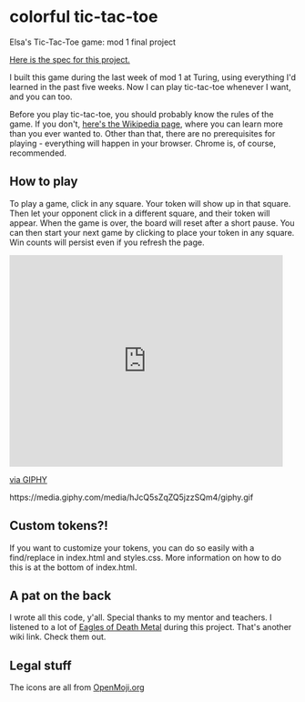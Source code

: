 # colorful tic-tac-toe
Elsa's Tic-Tac-Toe game: mod 1 final project

[Here is the spec for this project.](https://frontend.turing.io/projects/module-1/tic-tac-toe-solo.html)

I built this game during the last week of mod 1 at Turing, using everything I'd learned in the past five weeks. Now I can play tic-tac-toe whenever I want, and you can too.

Before you play tic-tac-toe, you should probably know the rules of the game. If you don't, [here's the Wikipedia page](https://en.wikipedia.org/wiki/Tic-tac-toe), where you can learn more than you ever wanted to. Other than that, there are no prerequisites for playing - everything will happen in your browser. Chrome is, of course, recommended.

## How to play
To play a game, click in any square. Your token will show up in that square. Then let your opponent click in a different square, and their token will appear. When the game is over, the board will reset after a short pause. You can then start your next game by clicking to place your token in any square. Win counts will persist even if you refresh the page.

<iframe src="https://giphy.com/embed/hJcQ5sZqZQ5jzzSQm4" width="480" height="372" frameBorder="0" class="giphy-embed" allowFullScreen></iframe><p><a href="https://giphy.com/gifs/hJcQ5sZqZQ5jzzSQm4">via GIPHY</a></p>
https://media.giphy.com/media/hJcQ5sZqZQ5jzzSQm4/giphy.gif

## Custom tokens?!
If you want to customize your tokens, you can do so easily with a find/replace in index.html and styles.css. More information on how to do this is at the bottom of index.html.

## A pat on the back
I wrote all this code, y'all. Special thanks to my mentor and teachers. I listened to a lot of [Eagles of Death Metal](https://en.wikipedia.org/wiki/Eagles_of_Death_Metal) during this project. That's another wiki link. Check them out.

## Legal stuff
The icons are all from [OpenMoji.org](https://openmoji.org/)
